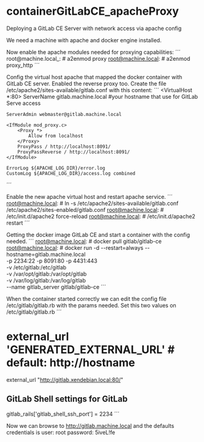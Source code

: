 # containerGitLabCE_apacheProxy
Deploying a GitLab CE Server with network access via apache config

We need a machine with apache and docker engine installed.

Now enable the apache modules needed for proxying capabilities:
´´´
root@machine.local_: # a2enmod proxy
root@machine.local: # a2enmod proxy_http
´´´

Config the virtual host apache that mapped the docker container with GitLab CE server.
Enabled the reverse proxy too.
Create the file /etc/apache2/sites-available/gitlab.conf with this content:
´´´
<VirtualHost *:80>
    ServerName gitlab.machine.local #your hostname that use for GitLab Serve access  

    ServerAdmin webmaster@gitlab.machine.local

    <IfModule mod_proxy.c>
        <Proxy *>
            Allow from localhost
        </Proxy>
        ProxyPass / http://localhost:8091/
        ProxyPassReverse / http://localhost:8091/
    </IfModule>

    ErrorLog ${APACHE_LOG_DIR}/error.log
    CustomLog ${APACHE_LOG_DIR}/access.log combined

</VirtualHost>
´´´

Enable the new apache virtual host and restart apache service.
´´´
root@machine.local: # ln -s /etc/apache2/sites-available/gitlab.conf /etc/apache2/sites-enabled/gitlab.conf
root@machine.local: # /etc/init.d/apache2 force-reload
root@machine.local: # /etc/init.d/apache2 restart
´´´

Getting the docker image GitLab CE and start a container with the config needed.
´´´
root@machine.local: # docker pull gitlab/gitlab-ce
root@machine.local: # docker run -d --restart=always --hostname=gitlab.machine.local \
           -p 2234:22 -p 8091:80 -p 4431:443 \
           -v /etc/gitlab:/etc/gitlab \
           -v /var/opt/gitlab:/var/opt/gitlab \
           -v /var/log/gitlab:/var/log/gitlab \
           --name gitlab_server gitlab/gitlab-ce
´´´

When the container started correctly we can edit the config file /etc/gitlab/gitlab.rb with the params needed.
Set this two values on  /etc/gitlab/gitlab.rb
´´´
# external_url 'GENERATED_EXTERNAL_URL' # default: http://hostname
external_url "http://gitlab.xendebian.local:80/"
## GitLab Shell settings for GitLab
gitlab_rails['gitlab_shell_ssh_port'] = 2234
´´´


Now we can browse to http://gitlab.machine.local and the defaults credentials is
user: root
password: 5iveL!fe
